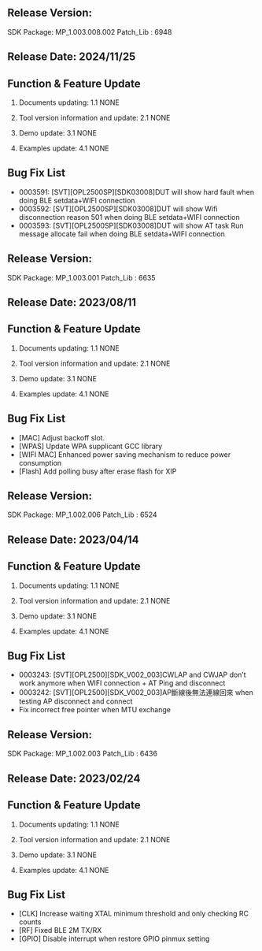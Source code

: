 ﻿## Release Version:
SDK Package: MP_1.003.008.002
Patch_Lib : 6948

## Release Date: 2024/11/25

## Function & Feature Update 
1. Documents updating:
   1.1 NONE
   
2. Tool version information and update:
   2.1 NONE

3. Demo update:
   3.1 NONE
   
4. Examples update:
   4.1 NONE
   

## Bug Fix List 
   - 0003591: [SVT][OPL2500SP][SDK03008]DUT will show hard fault when doing BLE setdata+WIFI connection
   - 0003592: [SVT][OPL2500SP][SDK03008]DUT will show Wifi disconnection reason 501 when doing BLE setdata+WIFI connection
   - 0003593: [SVT][OPL2500SP][SDK03008]DUT will show AT task Run message allocate fail when doing BLE setdata+WIFI connection



## Release Version:
SDK Package: MP_1.003.001
Patch_Lib : 6635

## Release Date: 2023/08/11

## Function & Feature Update 
1. Documents updating:
   1.1 NONE
   
2. Tool version information and update:
   2.1 NONE

3. Demo update:
   3.1 NONE
   
4. Examples update:
   4.1 NONE
   

## Bug Fix List 
- [MAC] Adjust backoff slot.
- [WPAS] Update WPA supplicant GCC library
- [WIFI MAC] Enhanced power saving mechanism to reduce power consumption
- [Flash] Add polling busy after erase flash for XIP


## Release Version:
SDK Package: MP_1.002.006
Patch_Lib : 6524

## Release Date: 2023/04/14

## Function & Feature Update 
1. Documents updating:
   1.1 NONE
   
2. Tool version information and update:
   2.1 NONE

3. Demo update:
   3.1 NONE
   
4. Examples update:
   4.1 NONE
   

## Bug Fix List 
- 0003243: [SVT][OPL2500][SDK_V002_003]CWLAP and CWJAP don’t work anymore when WIFI connection + AT Ping and disconnect
- 0003242: [SVT][OPL2500][SDK_V002_003]AP斷線後無法連線回來 when testing AP disconnect and connect
- Fix incorrect free pointer when MTU exchange


## Release Version:
SDK Package: MP_1.002.003
Patch_Lib : 6436

## Release Date: 2023/02/24

## Function & Feature Update 
1. Documents updating:
   1.1 NONE
   
2. Tool version information and update:
   2.1 NONE

3. Demo update:
   3.1 NONE
   
4. Examples update:
   4.1 NONE
   

## Bug Fix List 
- [CLK] Increase waiting XTAL minimum threshold and only checking RC counts
- [RF] Fixed BLE 2M TX/RX
- [GPIO] Disable interrupt when restore GPIO pinmux setting





